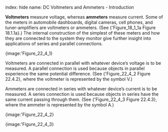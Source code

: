 index: hide
name: DC Voltmeters and Ammeters - Introduction

 **Voltmeters** measure voltage, whereas  **ammeters** measure current. Some of the meters in automobile dashboards, digital cameras, cell phones, and tuner-amplifiers are voltmeters or ammeters. (See {'Figure_18_1_1a Figure 18.1.1a}.) The internal construction of the simplest of these meters and how they are connected to the system they monitor give further insight into applications of series and parallel connections.


{image:'Figure_22_4_1}
        

Voltmeters are connected in parallel with whatever device’s voltage is to be measured. A parallel connection is used because objects in parallel experience the same potential difference. (See {'Figure_22_4_2 Figure 22.4.2}, where the voltmeter is represented by the symbol V.)

Ammeters are connected in series with whatever device’s current is to be measured. A series connection is used because objects in series have the same current passing through them. (See {'Figure_22_4_3 Figure 22.4.3}, where the ammeter is represented by the symbol A.)


{image:'Figure_22_4_2}
        


{image:'Figure_22_4_3}
        

